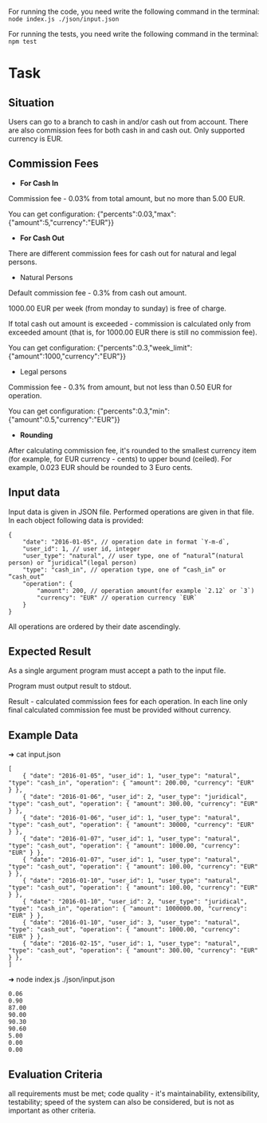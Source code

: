 For running the code, you need write the following command in the terminal:
```node index.js ./json/input.json```

For running the tests, you need write the following command in the terminal:
```npm test```

# Task
## Situation
Users can go to a branch to cash in and/or cash out from account. There are also commission fees for both cash in and cash out. Only supported currency is EUR.

## Commission Fees
* **For Cash In**

Commission fee - 0.03% from total amount, but no more than 5.00 EUR.

You can get configuration: {"percents":0.03,"max":{"amount":5,"currency":"EUR"}}

* **For Cash Out**

There are different commission fees for cash out for natural and legal persons.

* Natural Persons

Default commission fee - 0.3% from cash out amount.

1000.00 EUR per week (from monday to sunday) is free of charge.

If total cash out amount is exceeded - commission is calculated only from exceeded amount (that is, for 1000.00 EUR there is still no commission fee).

You can get configuration: {"percents":0.3,"week_limit":{"amount":1000,"currency":"EUR"}}

* Legal persons

Commission fee - 0.3% from amount, but not less than 0.50 EUR for operation.

You can get configuration: {"percents":0.3,"min":{"amount":0.5,"currency":"EUR"}}

* **Rounding**

After calculating commission fee, it's rounded to the smallest currency item (for example, for EUR currency - cents) to upper bound (ceiled). For example, 0.023 EUR should be rounded to 3 Euro cents.

## Input data
Input data is given in JSON file. Performed operations are given in that file. In each object following data is provided:

```
{
    "date": "2016-01-05", // operation date in format `Y-m-d`,
    "user_id": 1, // user id, integer
    "user_type": "natural", // user type, one of “natural”(natural person) or “juridical”(legal person)
    "type": "cash_in", // operation type, one of “cash_in” or “cash_out”
    "operation": {
        "amount": 200, // operation amount(for example `2.12` or `3`)
        "currency": "EUR" // operation currency `EUR`
    }
}
```

All operations are ordered by their date ascendingly.

## Expected Result
As a single argument program must accept a path to the input file.

Program must output result to stdout.

Result - calculated commission fees for each operation. In each line only final calculated commission fee must be provided without currency.

## Example Data
➜  cat input.json
```
[
    { "date": "2016-01-05", "user_id": 1, "user_type": "natural", "type": "cash_in", "operation": { "amount": 200.00, "currency": "EUR" } },
    { "date": "2016-01-06", "user_id": 2, "user_type": "juridical", "type": "cash_out", "operation": { "amount": 300.00, "currency": "EUR" } },
    { "date": "2016-01-06", "user_id": 1, "user_type": "natural", "type": "cash_out", "operation": { "amount": 30000, "currency": "EUR" } },
    { "date": "2016-01-07", "user_id": 1, "user_type": "natural", "type": "cash_out", "operation": { "amount": 1000.00, "currency": "EUR" } },
    { "date": "2016-01-07", "user_id": 1, "user_type": "natural", "type": "cash_out", "operation": { "amount": 100.00, "currency": "EUR" } },
    { "date": "2016-01-10", "user_id": 1, "user_type": "natural", "type": "cash_out", "operation": { "amount": 100.00, "currency": "EUR" } },
    { "date": "2016-01-10", "user_id": 2, "user_type": "juridical", "type": "cash_in", "operation": { "amount": 1000000.00, "currency": "EUR" } },
    { "date": "2016-01-10", "user_id": 3, "user_type": "natural", "type": "cash_out", "operation": { "amount": 1000.00, "currency": "EUR" } },
    { "date": "2016-02-15", "user_id": 1, "user_type": "natural", "type": "cash_out", "operation": { "amount": 300.00, "currency": "EUR" } },
]
```

➜   node index.js ./json/input.json
```
0.06
0.90
87.00
90.00
90.30
90.60
5.00
0.00
0.00
```


## Evaluation Criteria
all requirements must be met;
code quality - it's maintainability, extensibility, testability; speed of the system can also be considered, but is not as important as other criteria.
